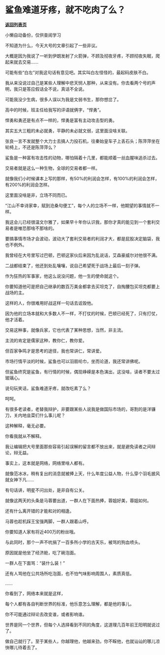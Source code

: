 # 鲨鱼难道牙疼，就不吃肉了么？

[**返回列表页**](/gzh/记忆承载3)

小懒自动备份，仅供查阅学习

不知道为什么，今天大号的文章引起了一些非议。

  

大概是因为我说了一听到伊朗发射了火箭弹，不顾及彻夜牙疼，不顾彻夜失眠，爬起来就去交易......

  

可能有些“白左”对我这句话有意见吧。其实叫白左怪怪的，最起码皮肤不白。

  

我从来没说过自己是某些人理解中悲天悯人那种，从来没有。你去看两个号的声明，我只是答应假话全不说，真话不全说。

  

可能我没少生病，很多人误以为我是文弱书生，那你想岔了。

  

高中的时候，班主任给我写的评语就俩字，“悍勇”。

  

悍勇和勇还是有点不一样的，悍勇是富有主动攻击型的勇。

  

其实五大三粗的未必就勇，平静的未必就文弱，这里面没啥关联。

  

张良一言不发就整个大力士去搞人力投石机，往秦始皇车子上丢石头；陈萍萍坐在轮椅上，不还是陈萍萍么？

  

鲨鱼是一种富有攻击性的动物，哪怕隔着十几里，都能顺着一丝血腥味追杀过去。  

  

交易者就是这么一种生物，全球的交易者都一样。

  

就像我们小时候课本上写的那样，有50%的利润会怎样，有100%的利润会怎样，有200%的利润会怎样。

  

这里面没啥是非，立场不同而已。

  

“江山不幸诗家幸，赋到沧桑句便工”，每个人的立场不一样，他期望的事情就不一样。

  

我这会儿已经很温文尔雅了，如果早十年你认识我，那你才真的能见到一个套利交易者是唯恐那啥不那啥的。

  

要搞事情市场才会波动，波动大了套利交易者的利润才大，都是屁股决定脑袋，我也不例外。

  

我曾经在大号里写过巴顿，巴顿这家伙后来因为乱说话，艾森豪威尔对他很不满。

  

二战都结束了，他还到处乱嚷嚷，说自己希望死于战场上最后一刻子弹。

  

作为狂热的军事家，他这么说没问题，他一生的使命就这个。

  

你要知道他可是把自己继承的数百万美金都拿去买坦克了，自掏腰包买坦克都要上战场的主。

  

这样的人，你很难用好战这样一句话去诋毁他。

  

因为他的立场本就和大多数人不一样，不打仗的时候，巴顿已经死了，只有打仗，他才活着。

  

交易这种事，就像兵家，它也代表了某种思想，当然，非主流。

  

主流的肯定是儒家这种，教你仁，教你爱。

  

但百家争鸣才是思考的途径，我也常讲仁，常讲爱。

  

市场行情平淡的时候，鲨鱼也可以羽扇纶巾，坐而论道，我还常讲佛呢。

  

但鲨鱼终究是鲨鱼，有行情的时候，偶现峥嵘是本色演出，这没啥，读者不要太过玻璃心。

  

说句玩笑话，鲨鱼难道牙疼，就改吃素了么？

  

呵呵。

  

有很多老读者，老替我辩护，非要跟某些人说我是做国际市场的，哥割的是洋镰刀，关内地韭菜们什么事儿呢？

  

这种解释，毫无必要。

  

你看我就从不解释。

  

我让编辑把大号里面那些容易引起误解的留言都不放出来，就是避免读者之间辩论，辩无益。

  

事实上，这本就是网络，网络里啥人都有。  

  

就像范冰冰，稍有复出的消息就被捧上天，什么年度公益人物，什么穿个羽毛披风就女神下凡......

  

有句话讲，明星不问出处，是非自有公关。

  

就像这两天的头条是马蓉要出道，一群人在下面热捧，蓉姐好美，蓉姐如何。

  

还有什么离开错的才能和对的相逢。

  

马蓉也趁机踩王宝强两脚，一群人跟着山呼。

  

你要知道人家有将近400万的粉丝哦。

  

与此同时，那个一声不吭捐了一百多所小学的古天乐，被骂的狗血喷头。

  

原因就是他坐了经济舱，吃了碗泡面。

  

一群人在下面骂：“装什么装！”

  

还有人骂他在公共场所吃泡面，也不怕气味影响周围人，素质真低。

  

......

  

你看到了，网络本来就是这样，

  

每个人都有各自判断世界的标准，他乐意怎么理解，都是他的事儿。

  

你不可能通过辩论去改变谁，或者影响谁。

  

世界是同一个世界，但每个人选择看到不同的角度，这道理几百年前王阳明就说过了。

  

做自己就行了。至于某些人，你越理他，他越来劲，你不睬他，也就讪讪的哪儿凉快哪儿待着去了。

